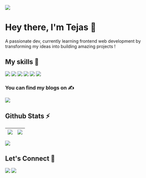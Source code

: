 ![](https://komarev.com/ghpvc/?username=TejasShekar&color=brightgreen)
<!-- [![](https://img.shields.io/github/followers/TejasShekar?label=GitHub%20Followers)](https://github.com/TejasShekar)-->

# Hey there, I'm Tejas 👋

A passionate dev, currently learning frontend web development by transforming my ideas into building amazing projects !

## My skills 🚀

![](https://img.shields.io/badge/HTML5-E34F26?style=for-the-badge&logo=html5&logoColor=white)
![](https://img.shields.io/badge/CSS3-1572B6?style=for-the-badge&logo=css3&logoColor=white)
![](https://img.shields.io/badge/JavaScript-F7DF1E?style=for-the-badge&logo=javascript&logoColor=white)
![](https://img.shields.io/badge/react-%2320232a.svg?style=for-the-badge&logo=react&logoColor=%2361DAFB)
![](https://img.shields.io/badge/Markdown-000000?style=for-the-badge&logo=markdown&logoColor=white)
![](https://img.shields.io/badge/Git-F05032?style=for-the-badge&logo=git&logoColor=white)  

### You can find my blogs on ✍️

[![](https://img.shields.io/badge/Hashnode-2962FF?style=for-the-badge&logo=hashnode&logoColor=white)](https://tejas01.hashnode.dev/)

## Github Stats ⚡

| [![](https://github-readme-stats.vercel.app/api?username=tejasshekar&show_icons=true&include_all_commits=true&theme=swift&hide_border=true&bg_color=FEFEFF&icon_color=fb8c01&title_color=fb8c01)](http://www.github.com/tejasshekar) | [![](https://github-readme-streak-stats.herokuapp.com?user=tejasshekar&date_format=M%20j%5B%2C%20Y%5D&background=FEFEFF&hide_border=true)](http://www.github.com/tejasshekar) |
| ------------- | ------------- |

[![](https://github-readme-stats.vercel.app/api/top-langs/?username=tejasshekar&layout=compact&theme=swift&hide_border=false&bg_color=FEFEFF&icon_color=fb8c01&title_color=fb8c01)](https://github.com/tejasshekar/github-readme-stats)

## Let's Connect 🔗

[![](https://img.shields.io/twitter/follow/tejas_shekar?style=for-the-badge&logo=twitter)](https://twitter.com/tejas_shekar)
[![](https://img.shields.io/badge/LinkedIn-0077B5?style=for-the-badge&logo=linkedin&logoColor=white)](https://in.linkedin.com/in/tejasbc)
